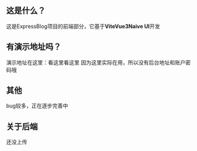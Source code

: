 ## 这是什么？
这是ExpressBlog项目的前端部分，它基于**Vite****Vue3****Naive UI**开发
## 有演示地址吗？
演示地址在这里：看这里看这里 [](https://blog.ylmty.cc)
因为这里实际在用，所以没有后台地址和账户密码哦
## 其他
bug较多，正在逐步完善中
## 关于后端
还没上传
